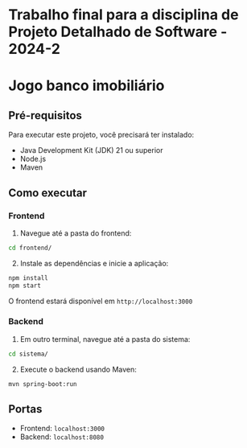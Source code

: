 # Trabalho final para a disciplina de Projeto Detalhado de Software - 2024-2

# Jogo banco imobiliário

## Pré-requisitos

Para executar este projeto, você precisará ter instalado:

* Java Development Kit (JDK) 21 ou superior
* Node.js
* Maven

## Como executar

### Frontend

1. Navegue até a pasta do frontend:
```bash
cd frontend/
```

2. Instale as dependências e inicie a aplicação:
```bash
npm install
npm start
```

O frontend estará disponível em `http://localhost:3000`

### Backend

1. Em outro terminal, navegue até a pasta do sistema:
```bash
cd sistema/
```

2. Execute o backend usando Maven:
```bash
mvn spring-boot:run
```

## Portas

* Frontend: `localhost:3000`
* Backend: `localhost:8080`
